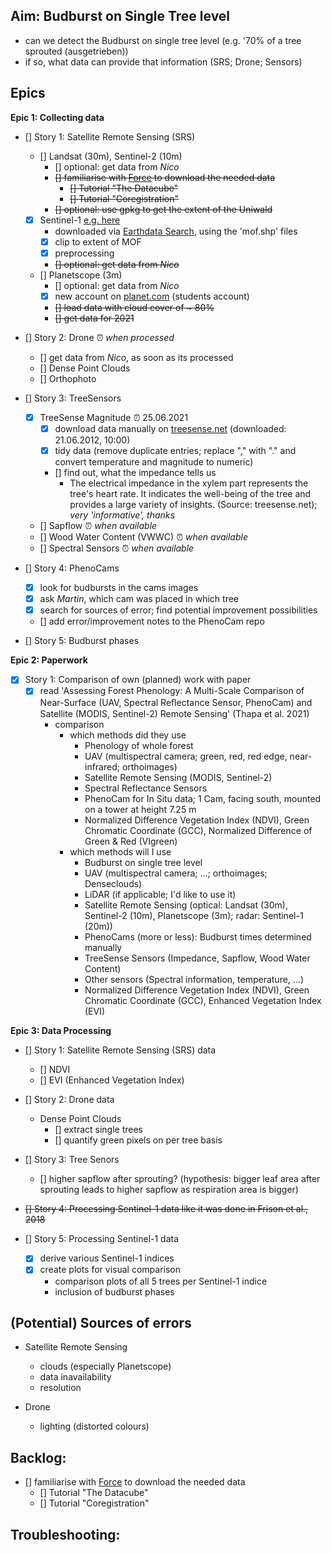 ## Aim: Budburst on Single Tree level
- can we detect the Budburst on single tree level (e.g. '70% of a tree sprouted (ausgetrieben))
- if so, what data can provide that information (SRS; Drone; Sensors)

## Epics

**Epic 1: Collecting data**

- [] Story 1: Satellite Remote Sensing (SRS)
  - [] Landsat (30m), Sentinel-2 (10m)
    - [] optional: get data from *Nico*
    - <del> [] familiarise with [Force](https://force-eo.readthedocs.io/en/latest/howto/index.html) to download the needed data </del>
      -  <del> [] Tutorial "The Datacube" </del>
      - <del> [] Tutorial "Coregistration" </del>
    - <del> [] optional: use gpkg to get the extent of the Uniwald </del>
  - [x] Sentinel-1 [e.g. here](https://scihub.copernicus.eu/)
    - downloaded via [Earthdata Search](https://search.earthdata.nasa.gov/search), using the 'mof.shp' files
    - [x] clip to extent of MOF
    - [x] preprocessing
    - <del> [] optional: get data from *Nico* </del>
  - [] Planetscope (3m)
    - [] optional: get data from *Nico*
    - [x] new account on [planet.com](https://www.planet.com/) (students account)
    - <del> [] load data with cloud cover of ~ 80% </del>
    - <del> [] get data for 2021 </del>

- [] Story 2: Drone :alarm_clock: *when processed*
  - [] get data from *Nico*, as soon as its processed
  - [] Dense Point Clouds
  - [] Orthophoto

- [] Story 3: TreeSensors
  - [x] TreeSense Magnitude :alarm_clock: 25.06.2021
    - [x] download data manually on [treesense.net](https://login.treesense.net/home/) (downloaded: 21.06.2012, 10:00)
    - [x] tidy data (remove duplicate entries; replace "," with "." and convert temperature and magnitude to numeric)
    - [] find out, what the impedance tells us
        - The electrical impedance in the xylem part represents the tree's heart rate. It indicates the well-being of the tree and provides a large variety of insights. (Source: treesense.net); *very 'informative', thanks*
  - [] Sapflow :alarm_clock: *when available*
  - [] Wood Water Content (VWWC) :alarm_clock: *when available*
  - [] Spectral Sensors :alarm_clock: *when available*
 
- [] Story 4: PhenoCams
  - [x] look for budbursts in the cams images
  - [x] ask *Martin*, which cam was placed in which tree
  - [x] search for sources of error; find potential improvement possibilities
  - [] add error/improvement notes to the PhenoCam repo
  
- [] Story 5: Budburst phases

**Epic 2: Paperwork**
 
- [x] Story 1: Comparison of own (planned) work with paper
  - [x] read 'Assessing Forest Phenology: A Multi-Scale Comparison of Near-Surface (UAV, Spectral Reﬂectance Sensor, PhenoCam) and Satellite (MODIS, Sentinel-2) Remote Sensing' (Thapa et al. 2021)
      - comparison
          - which methods did they use
              - Phenology of whole forest
              - UAV (multispectral camera; green, red, red edge, near-infrared; orthoimages)
              - Satellite Remote Sensing (MODIS, Sentinel-2)
              - Spectral Reflectance Sensors
              - PhenoCam for In Situ data; 1 Cam, facing south, mounted on a tower at height 7.25 m
              - Normalized Difference Vegetation Index (NDVI), Green Chromatic Coordinate (GCC), Normalized Difference of Green & Red (VIgreen)
          - which methods will I use
              - Budburst on single tree level
              - UAV (multispectral camera; ...; orthoimages; Denseclouds)
              - LiDAR (if applicable; I'd like to use it)
              - Satellite Remote Sensing (optical: Landsat (30m), Sentinel-2 (10m), Planetscope (3m); radar: Sentinel-1 (20m))
              - PhenoCams (more or less): Budburst times determined manually
              - TreeSense Sensors (Impedance, Sapflow, Wood Water Content)
              - Other sensors (Spectral information, temperature, ...)
              - Normalized Difference Vegetation Index (NDVI), Green Chromatic Coordinate (GCC), Enhanced Vegetation Index (EVI)

**Epic 3: Data Processing**

- [] Story 1: Satellite Remote Sensing (SRS) data
  - [] NDVI
  - [] EVI (Enhanced Vegetation Index)

- [] Story 2: Drone data
  - Dense Point Clouds
    - [] extract single trees
    - [] quantify green pixels on per tree basis
  
- [] Story 3: Tree Senors
  - [] higher sapflow after sprouting? (hypothesis: bigger leaf area after sprouting leads to higher sapflow as respiration area is bigger)
  
- <del> [] Story 4: Processing Sentinel-1 data like it was done in Frison et al., 2018 </del>

- [] Story 5: Processing Sentinel-1 data
  - [x] derive various Sentinel-1 indices
  - [x] create plots for visual comparison
      - comparison plots of all 5 trees per Sentinel-1 indice
      - inclusion of budburst phases
 
## (Potential) Sources of errors

- Satellite Remote Sensing
  - clouds (especially Planetscope)
  - data inavailability
  - resolution
 
- Drone
  - lighting (distorted colours)

## Backlog:

- [] familiarise with [Force](https://force-eo.readthedocs.io/en/latest/howto/index.html) to download the needed data </del>
    - [] Tutorial "The Datacube" </del>
    - [] Tutorial "Coregistration"

## Troubleshooting:
